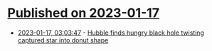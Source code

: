 # [Published on 2023-01-17](index.md)

* [2023-01-17, 03:03:47](https://news.ycombinator.com/item?id=34408680) - [Hubble finds hungry black hole twisting captured star into donut shape](https://phys.org/news/2023-01-hubble-hungry-black-hole-captured.html)
